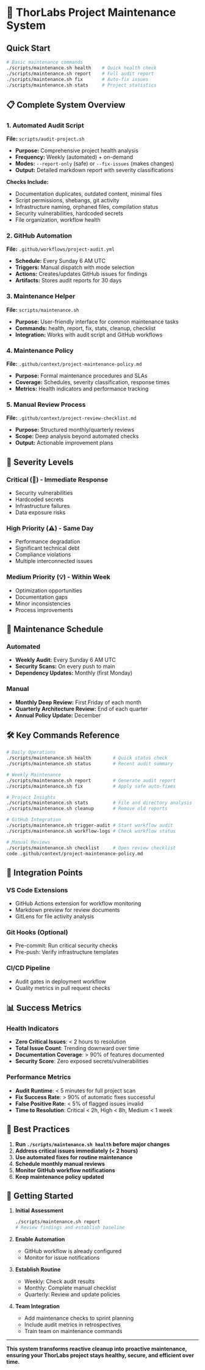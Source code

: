 # 🔧 ThorLabs Project Maintenance System

## Quick Start
```bash
# Basic maintenance commands
./scripts/maintenance.sh health    # Quick health check
./scripts/maintenance.sh report    # Full audit report
./scripts/maintenance.sh fix       # Auto-fix issues
./scripts/maintenance.sh stats     # Project statistics
```

## 📋 Complete System Overview

### 1. Automated Audit Script
**File:** `scripts/audit-project.sh`
- **Purpose:** Comprehensive project health analysis
- **Frequency:** Weekly (automated) + on-demand
- **Modes:** `--report-only` (safe) or `--fix-issues` (makes changes)
- **Output:** Detailed markdown report with severity classifications

**Checks Include:**
- Documentation duplicates, outdated content, minimal files
- Script permissions, shebangs, git activity
- Infrastructure naming, orphaned files, compilation status
- Security vulnerabilities, hardcoded secrets
- File organization, workflow health

### 2. GitHub Automation
**File:** `.github/workflows/project-audit.yml`
- **Schedule:** Every Sunday 6 AM UTC
- **Triggers:** Manual dispatch with mode selection
- **Actions:** Creates/updates GitHub issues for findings
- **Artifacts:** Stores audit reports for 30 days

### 3. Maintenance Helper
**File:** `scripts/maintenance.sh`
- **Purpose:** User-friendly interface for common maintenance tasks
- **Commands:** health, report, fix, stats, cleanup, checklist
- **Integration:** Works with audit script and GitHub workflows

### 4. Maintenance Policy
**File:** `.github/context/project-maintenance-policy.md`
- **Purpose:** Formal maintenance procedures and SLAs
- **Coverage:** Schedules, severity classification, response times
- **Metrics:** Health indicators and performance tracking

### 5. Manual Review Process
**File:** `.github/context/project-review-checklist.md`
- **Purpose:** Structured monthly/quarterly reviews
- **Scope:** Deep analysis beyond automated checks
- **Output:** Actionable improvement plans

## 🚨 Severity Levels

### Critical (🚨) - Immediate Response
- Security vulnerabilities
- Hardcoded secrets
- Infrastructure failures
- Data exposure risks

### High Priority (⚠️) - Same Day
- Performance degradation
- Significant technical debt
- Compliance violations
- Multiple interconnected issues

### Medium Priority (💡) - Within Week
- Optimization opportunities
- Documentation gaps
- Minor inconsistencies
- Process improvements

## 📅 Maintenance Schedule

### Automated
- **Weekly Audit:** Every Sunday 6 AM UTC
- **Security Scans:** On every push to main
- **Dependency Updates:** Monthly (first Monday)

### Manual
- **Monthly Deep Review:** First Friday of each month
- **Quarterly Architecture Review:** End of each quarter
- **Annual Policy Update:** December

## 🛠️ Key Commands Reference

```bash
# Daily Operations
./scripts/maintenance.sh health        # Quick status check
./scripts/maintenance.sh status        # Recent audit summary

# Weekly Maintenance
./scripts/maintenance.sh report        # Generate audit report
./scripts/maintenance.sh fix           # Apply safe auto-fixes

# Project Insights
./scripts/maintenance.sh stats         # File and directory analysis
./scripts/maintenance.sh cleanup       # Remove old reports

# GitHub Integration
./scripts/maintenance.sh trigger-audit # Start workflow audit
./scripts/maintenance.sh workflow-logs # Check workflow status

# Manual Reviews
./scripts/maintenance.sh checklist     # Open review checklist
code .github/context/project-maintenance-policy.md
```

## 🔄 Integration Points

### VS Code Extensions
- GitHub Actions extension for workflow monitoring
- Markdown preview for review documents
- GitLens for file activity analysis

### Git Hooks (Optional)
- Pre-commit: Run critical security checks
- Pre-push: Verify infrastructure templates

### CI/CD Pipeline
- Audit gates in deployment workflow
- Quality metrics in pull request checks

## 📊 Success Metrics

### Health Indicators
- **Zero Critical Issues**: < 2 hours to resolution
- **Total Issue Count**: Trending downward over time  
- **Documentation Coverage**: > 90% of features documented
- **Security Score**: Zero exposed secrets/vulnerabilities

### Performance Metrics
- **Audit Runtime**: < 5 minutes for full project scan
- **Fix Success Rate**: > 90% of automatic fixes successful
- **False Positive Rate**: < 5% of flagged issues invalid
- **Time to Resolution**: Critical < 2h, High < 8h, Medium < 1 week

## 🎯 Best Practices

1. **Run `./scripts/maintenance.sh health` before major changes**
2. **Address critical issues immediately (< 2 hours)**
3. **Use automated fixes for routine maintenance**
4. **Schedule monthly manual reviews**
5. **Monitor GitHub workflow notifications**
6. **Keep maintenance policy updated**

## 🚀 Getting Started

1. **Initial Assessment**
   ```bash
   ./scripts/maintenance.sh report
   # Review findings and establish baseline
   ```

2. **Enable Automation**
   - GitHub workflow is already configured
   - Monitor for issue notifications

3. **Establish Routine**
   - Weekly: Check audit results
   - Monthly: Complete manual checklist
   - Quarterly: Review and update policies

4. **Team Integration**
   - Add maintenance checks to sprint planning
   - Include audit metrics in retrospectives
   - Train team on maintenance commands

---

**This system transforms reactive cleanup into proactive maintenance, ensuring your ThorLabs project stays healthy, secure, and efficient over time.**
